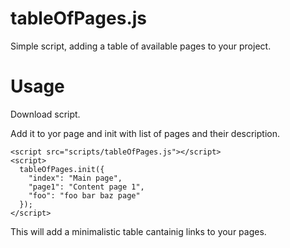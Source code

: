 tableOfPages.js
===========
Simple script, adding a table of available pages to your project.

Usage
===========
Download script.

Add it to yor page and init with list of pages and their description.
```
<script src="scripts/tableOfPages.js"></script>
<script>
  tableOfPages.init({
    "index": "Main page",
    "page1": "Content page 1",
    "foo": "foo bar baz page"
  });
</script>
```

This will add a minimalistic table cantainig links to your pages.
